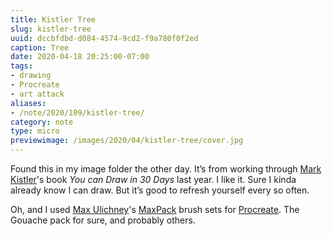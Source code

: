 ```yaml
---
title: Kistler Tree
slug: kistler-tree
uuid: dccbfdbd-d084-4574-9cd2-f9a780f0f2ed
caption: Tree
date: 2020-04-18 20:25:00-07:00
tags:
- drawing
- Procreate
- art attack
aliases:
- /note/2020/109/kistler-tree/
category: note
type: micro
previewimage: /images/2020/04/kistler-tree/cover.jpg
---
```

Found this in my image folder the other day. It’s from working through
[Mark Kistler](https://markkistler.com/)'s book *You can Draw in 30
Days* last year. I like it. Sure I kinda already know I can draw. But
it’s good to refresh yourself every so often.

Oh, and I used [Max Ulichney](https://maxulichney.com/)'s
[MaxPack](https://gumroad.com/maxulichney) brush sets for
[Procreate](https://procreate.art/). The Gouache pack for sure, and
probably others.